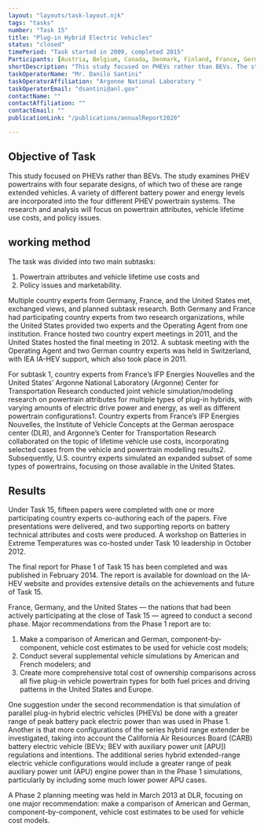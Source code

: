 ```yaml
---
layout: "layouts/task-layout.njk"
tags: "tasks"
number: "Task 15"
title: "Plug-in Hybrid Electric Vehicles"
status: "closed"
timePeriod: "Task started in 2009, completed 2015"
Participants: [Austria, Belgium, Canada, Denmark, Finland, France, Germany, Ireland, Italy, the Netherlands, Portugal, Republic of Korea, Spain, Sweden, Switzerland, Turkey, United Kingdom, United States]
shortDescription: "This study focused on PHEVs rather than BEVs. The study examines PHEV powertrains with four separate designs, of which two of these are range extended vehicles."
taskOperatorName: "Mr. Danilo Santini"
taskOperatorAffiliation: "Argonne National Laboratory "
taskOperatorEmail: "dsantini@anl.gov"
contactName: ""
contactAffiliation: ""
contactEmail: ""
publicationLink: "/publications/annualReport2020"

---
```


## Objective of Task
This study focused on PHEVs rather than BEVs. The study examines PHEV powertrains with four separate designs, of which two of these are range extended vehicles. A variety of different battery power and energy levels are incorporated into the four different PHEV powertrain systems. The research and analysis will focus on powertrain attributes, vehicle lifetime use costs, and policy issues. 

## working method
The task was divided into two main subtasks: 

1. Powertrain attributes and vehicle lifetime use costs and  
2. Policy issues and marketability.  

Multiple country experts from Germany, France, and the United States met, exchanged views, and planned subtask research. Both Germany and France had participating country experts from two research organizations, while the United States provided two experts and the Operating Agent from one institution. France hosted two country expert meetings in 2011, and the United States hosted the final meeting in 2012. A subtask meeting with the Operating Agent and two German country experts was held in Switzerland, with IEA IA-HEV support, which also took place in 2011.  

For subtask 1, country experts from France’s IFP Energies Nouvelles and the United States’ Argonne National Laboratory (Argonne) Center for Transportation Research conducted joint vehicle simulation/modeling research on powertrain attributes for multiple types of plug-in hybrids, with varying amounts of electric drive power and energy, as well as different powertrain configurations1. Country experts from France’s IFP Energies Nouvelles, the Institute of Vehicle Concepts at the German aerospace center (DLR), and Argonne’s Center for Transportation Research collaborated on the topic of lifetime vehicle use costs, incorporating selected cases from the vehicle and powertrain modelling results2. Subsequently, U.S. country experts simulated an expanded subset of some types of powertrains, focusing on those available in the United States.  

## Results
Under Task 15, fifteen papers were completed with one or more participating country experts co-authoring each of the papers. Five presentations were delivered, and two supporting reports on battery technical attributes and costs were produced. A workshop on Batteries in Extreme Temperatures was co-hosted under Task 10 leadership in October 2012. 

The final report for Phase 1 of Task 15 has been completed and was published in February 2014. The report is available for download on the IA-HEV website and provides extensive details on the achievements and future of Task 15.  

France, Germany, and the United States — the nations that had been actively participating at the close of Task 15 — agreed to conduct a second phase. Major recommendations from the Phase 1 report are to:  

1. Make a comparison of American and German, component-by-component, vehicle cost estimates to be used for vehicle cost models;  
2. Conduct several supplemental vehicle simulations by American and French modelers; and  
3. Create more comprehensive total cost of ownership comparisons across all five plug-in vehicle powertrain types for both fuel prices and driving patterns in the United States and Europe.  

One suggestion under the second recommendation is that simulation of parallel plug-in hybrid electric vehicles (PHEVs) be done with a greater range of peak battery pack electric power than was used in Phase 1. Another is that more configurations of the series hybrid range extender be investigated, taking into account the California Air Resources Board (CARB) battery electric vehicle (BEVx; BEV with auxiliary power unit [APU]) regulations and intentions. The additional series hybrid extended-range electric vehicle configurations would include a greater range of peak auxiliary power unit (APU) engine power than in the Phase 1 simulations, particularly by including some much lower power APU cases.  

A Phase 2 planning meeting was held in March 2013 at DLR, focusing on one major recommendation: make a comparison of American and German, component-by-component, vehicle cost estimates to be used for vehicle cost models. 